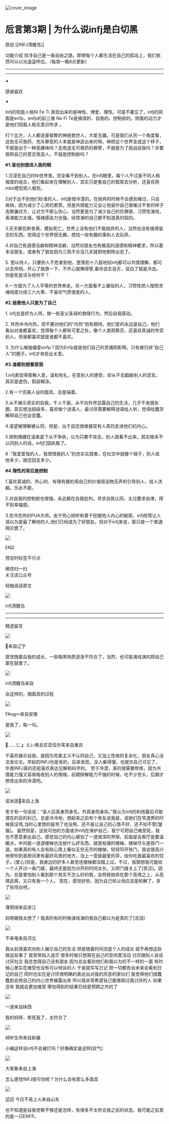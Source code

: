 ![cover_image](https://mmbiz.qlogo.cn/mmbiz_png/DZCdtia4bJxofXkoqvG7on6n9qN07z1WIEk7tTGQyX6gvEpjaf9dPKLJzZSfX060AgWRF4A9YewfwOIoKyH4GyA/0?wx_fmt=png)

#  卮言第3期 | 为什么说infj是白切黑

原创  [[INFJ清醒岛]]  





功能介绍  找寻自己是一条自由之路。即使每个人都生活在自己的孤岛上，我们依然可以以光遥遥呼应。（每周一晚8点更新）

__ __

__ _ _

✦

  



感谢喜欢

✦

  

Infj的阳面人格Ni Fe Ti 表现出来的是神性、博爱、理性。可是不要忘了，infj的阴面是enfp，enfp的前三维 Ne Fi
Te是搞怪的、自我的、控制欲的。阴面的动力才是他们阳面人格无意识所求  。

打个比方，人人都说基督教的神拯救世人，大爱无疆。可是我们从另一个角度看，这些无可救药、充斥罪恶的人本就是神造出来的呀。神把这个世界变成这个样子，不就是出于一种恶趣味吗？去改造无可救药的罪孽，不就是为了挑战自我吗？非要按照自己的意志改造人，不就是控制欲吗？

**#1.谁也别想进入我的眼**

1.沉浸在自己的Ni世界里。完全看不到别人。在infj眼里，每个人不过是不同人格维度的组合，他们看起来在理解别人，其实只是套自己的框架去分析，还喜欢用mbti模型把人框死。

2对于达不到他们标准的人，infj是很冷漠的。在抛弃的时候不会感到难过，只会爽快，因为减少了心灵的累赘。但是共情能力又会让他装作自己很难过不舍的样子去欺骗对方，让对方不那么伤心，当然更是为了减少自己的负罪感，习惯性演戏，表演能力太强，情绪感染力也强，经常演的自己都不知道真的假的。

3.天天都在断舍离，模拟死亡，世界上没有他们不能抛弃的人，当然也没有值得留恋的东西。觉得这个世界很无趣，想找一些有趣的事和人去玩弄。

4.对自己有道德洁癖和精神洁癖，当然对朋友也有极高的道德和精神要求，所以基本没朋友，或者有了朋友因为三观不合没几天就把他剔除出去了。

5\.
宽以待人，只要别人不危害到他，堕落到十八层地狱infj都可以共情理解，都可以去怜悯。开心了就救一下，不开心就懒得管,看你自生自灭，说白了就是冷血。你是死是活与他何干？

6.一方面为了人人平等的世界奔走。另一方面看不上庸俗的人，习惯性把人按照灵魂纯度分成三六九等，不喜欢气质很差的人。

**#2.拯救他人只是为了自己**

1\. infj总是好为人师，做一些圣父圣母的救赎行为，然后自我感动。

2\.
外热中冷内热，但不要对他们的“内热”抱有期待，他们爱的永远是自己。他们看似对谁都喜欢，觉得每个人都有可爱之处，像个人类观察员，还喜欢真诚的夸奖别人，但谁都喜欢就是谁都不喜欢。

3\. 为什么唯独偏爱enfp？因为Enfp就是他们自己的灵魂阴影啊。只有被归进“自己人”的圈子，infj才肯给出关爱。

**#3.谁都别想看穿我**

1.infj表现得善解人意，温和有礼，在意别人的感受，却从不去戳破别人的谎言。其实是虚伪，假装糊涂。

2.有一个完美人设的面具，总是端着。

3.从不展示真实的自我，千人千面，从不向外界显露自己的生活，几乎不发朋友圈，其实想法超级多，喜欢做个谜语人，最讨厌需要解释谜语给人听，觉得给蠢货解释自己也会变蠢。

4.渴望被理解被认同，但是，出于自恋很难接受有人真的走进他们的内心。

5.把刺掩藏在温柔底下从不争执，以为只要不攻击，别人就看不出来。其实根本不认同别人的话，infj们固执极了。

6 .“我爱爱我的人，我恨恨我的人”的忠实实践者，在社交中就像个镜子，别人给他多少，就还回去多少。

  

**#4.理性的背后是控制**

1.喜欢真诚的、热心的、有理有据的用自己的价值观润物无声的引导别人，给人洗脑，乐此不疲。

2.对自我的控制欲也很强，永远都在自我批判，寻求自我认同，太过要求自律，得不到幸福感。

3.忽冷忽热的PUA大师。由于热心倾听和善于挖掘他人内心的秘密，infj经常让人误以为是最了解他的人,他们已经成为了好朋友。但对于infj来说，那只是一个普通相识罢了。

  

![](https://mmbiz.qpic.cn/mmbiz_gif/7FiadXCUBpqt43ySAFleQonQAWQDMwvCPOiaiaFlUYSG8ibicVqc4d5rBa4niaAWr9DmauJ43FCich2gaNDU6PiaKZQf6w/640?wx_fmt=gif)

END  

预览时标签不可点

微信扫一扫  
关注该公众号



轻触阅读原文

![](http://mmbiz.qpic.cn/mmbiz_png/DZCdtia4bJxpcRrqEcIicNn7icChObS1Eqm6u2hlN1LGAHvlMHZg6O2a3A47KdeC6IqvVTuryNZQpDFQ1LX3JvT9w/0?wx_fmt=png)

infj清醒岛







****



****





精选留言

![](http://mmsns.qpic.cn/mmsns/iaxNB5XaibCeLTYWIUGCYm7cS1kFxTx4ibUSEBZJ6VnOdXPDItJ9PaGRg/0)

💭来自辽宁

感觉随着自我的成长，一些暗黑特质逐渐不符合了，当然，也可能演戏演的把自己蒙在鼓里了。

![](http://wx.qlogo.cn/mmhead/Q3auHgzwzM4icoibBPppWkMrbLG1lB8KhWHaiaiabBib87BTTdVQC8Cyacg/64)

infj清醒岛来自

会这样的，摘面具的过程

![](http://mmsns.qpic.cn/mmsns/iaxNB5XaibCeLTYWIUGCYm7cS1kFxTx4ibUSEBZJ6VnOdXPDItJ9PaGRg/0)

FAng💤来自安徽

是我了，每一句。

![](http://mmsns.qpic.cn/mmsns/iaxNB5XaibCeLTYWIUGCYm7cS1kFxTx4ibUSEBZJ6VnOdXPDItJ9PaGRg/0)

🌸……じょ えい弗吉尼亚伍尔芙来自重庆

不喜欢展示自我，是因为完美主义不认同自己，又加上性格的复杂化，朋友真心没法发论文。早起的INFJ也是发的，后来发现，没人看得懂，也就仅自己可见了，毕竟INFJ真的还挺喜欢表达见解和码字的。
至于冷漠，真的很需要修炼，因为共情能力强又容易吸收别人的情绪，前期排解能力不强的时候，吃不少苦头，后期才修炼出来的冷漠吧。

![](http://mmsns.qpic.cn/mmsns/iaxNB5XaibCeLTYWIUGCYm7cS1kFxTx4ibUSEBZJ6VnOdXPDItJ9PaGRg/0)

诺米团🍉来自上海

老子有一句话说：“圣人后其身而身先，外其身而身存。”我认为infj的利他最后可能潜在的目的利己。总是冷冷地，想起来之前有个舍友说我装，说她们在骂渣男的时候我没骂,当时心里想的是骂了也没用，还不是让自己的心情不好，还不如不管[皱眉]。
虽然但是，这些可怕的方面或许infj在保护自己，我宁可把自己难受死，我也不愿意表达自己。感觉自己的内心被划了一道很深的界限，前面是会客厅是要温暖点，中间是一道道楼梯也没放什么好东西，就是枯燥的楼梯，楼梯尽头是铁门一道。如果真的有人会有耐心爬上看似无穷无尽的楼梯，轻轻叩开铁门，我会很高兴地带你到我房间里有最好风景的地方，泡上一壶我最爱的茶，给你吃我最喜欢的饺子。[爱心]但是，我身边的好多人甚至连楼梯都没踏上过。不过，我猜想我可能给一个人开过一条门缝，最终还是因为分开的时间太长，又把门缝关上了[苦涩]。因为，总是害怕别人看到那个其实不怎么好的我，会把我抛弃在那个高塔之上，从高塔逃离，又只有我一个人。
现在，感觉好些，因为自己和父母应该是和解了，多了些坦白吧。

![](http://mmsns.qpic.cn/mmsns/iaxNB5XaibCeLTYWIUGCYm7cS1kFxTx4ibUSEBZJ6VnOdXPDItJ9PaGRg/0)

薄荷绿来自浙江

妈呀跟我太想了！我真的有的时候演戏演的我自己都以为是真的了[流泪]

![](http://mmsns.qpic.cn/mmsns/iaxNB5XaibCeLTYWIUGCYm7cS1kFxTx4ibUSEBZJ6VnOdXPDItJ9PaGRg/0)

不来电来自河北

我从前很喜欢向别人展示自己的生活 但是随着时间流逝个人的成长 就不再想这些做这些事了 我常常陷入迷茫 很多时候只想窝在自己的空间里活动 讨厌跟别人说话
讨厌社交 我总觉得自己没有朋友 因为总会看到他们和我以为的不一样的一面 有时候心里实在难受也没有可以倾诉的人 于是就写写日记
把一切都告诉未来会看到日记的自己 同时也实在是讨厌很明确的表达出对我的厌恶的家伙们 我觉得他们很蠢 蠢到会把自己的内心世界展露出来
所以我非常希望自己能够超过我讨厌的人 如果没有 我就会更加难受 哪怕得到的结果已经是预期之外的了

![](http://mmsns.qpic.cn/mmsns/iaxNB5XaibCeLTYWIUGCYm7cS1kFxTx4ibUSEBZJ6VnOdXPDItJ9PaGRg/0)

一道来自陕西

我的妈呀，笑死我了，太符合了

![](http://mmsns.qpic.cn/mmsns/iaxNB5XaibCeLTYWIUGCYm7cS1kFxTx4ibUSEBZJ6VnOdXPDItJ9PaGRg/0)

倾听生命来自新疆

小编这样说infj不会被打吗？好像确实是这样[叹气]

![](http://mmsns.qpic.cn/mmsns/iaxNB5XaibCeLTYWIUGCYm7cS1kFxTx4ibUSEBZJ6VnOdXPDItJ9PaGRg/0)

大笨象来自上海

怎么感觉INFJ很可怕呢？为什么会有那么多面具

![](http://mmsns.qpic.cn/mmsns/iaxNB5XaibCeLTYWIUGCYm7cS1kFxTx4ibUSEBZJ6VnOdXPDItJ9PaGRg/0)

迢迢 今日不易上火来自山东

也不知道是自我觉察不够还是怎样，有很多不太符合我之前的状态，我可能之前真的是一只ENFP。

